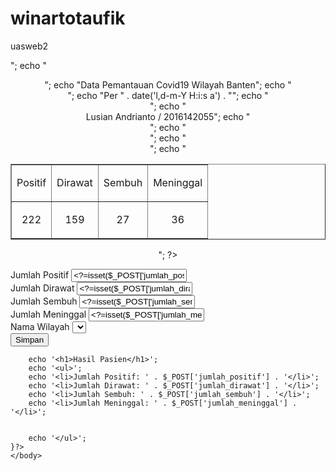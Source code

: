 # winartotaufik
uasweb2
<html>
<head>
	<title>UTS winarto taufik 2016140476</title>
	
</head>
<?php
echo "<br>";
echo "<p align=center>";
echo "Data Pemantauan Covid19 Wilayah Banten";
echo "<br>";
echo "Per " . date('l,d-m-Y H:i:s a') . "";
echo "<br>";
echo "<br>Lusian Andrianto / 2016142055";
echo "<br>";
echo "<br>";
echo "<br>";
echo "<table width = 750 border =1>
<tr>
<td><p align=center>Positif</td>
<td><p align=center>Dirawat</td>
<td><p align=center>Sembuh</td>
<td><p align=center>Meninggal</td>
</tr>
<tr>
<td><p align=center>222</td>
<td><p align=center>159</td>
<td><p align=center>27</td>
<td><p align=center>36</td>
</tr>
</table>";
?>
<form action="" method="post">
		<div class="row">
			<label>Jumlah Positif</label>
			<input type="number_format" name="jumlah_positif" value="<?=isset($_POST['jumlah_positif']) ? $_POST['jumlah_positif'] : ''?>"/>
		</div>
		<div class="row">
			<label>Jumlah Dirawat</label>
			<input type="number_format" name="jumlah_dirawat" value="<?=isset($_POST['jumlah_dirawat']) ? $_POST['jumlah_dirawat'] : ''?>"/>
		</div>
		<div class="row">
			<label>Jumlah Sembuh</label>
			<input type="number_format" name="jumlah_sembuh" value="<?=isset($_POST['jumlah_sembuh']) ? $_POST['jumlah_sembuh'] : ''?>"/>
		</div>
		<div class="row">
			<label>Jumlah Meninggal</label>
			<input type="number_format" name="jumlah_meninggal" value="<?=isset($_POST['jumlah_meninggal']) ? $_POST['jumlah_meninggal'] : ''?>"/>
		</div>
		<div class="row">
			<label>Nama Wilayah</label>
			<select name="area">
				<?php $options = array('DKI Jakarta', 'Jawa Barat', 'Banten', 'Jawa Tengah');
				foreach ($options as $area) {
					$selected = @$_POST['area'] == $area ? ' selected="selected"' : '';
					echo '<option value="' . $area . '"' . $selected . '>' . $area . '</option>';
				}?>
			</select>
		</div>
		<div class="row">
			<input type="submit" name="submit" value="Simpan"/>
		</div>
	</form>
	<?php
	if (isset($_POST['submit'])) {
		
		echo '<h1>Hasil Pasien</h1>';
		echo '<ul>';
		echo '<li>Jumlah Positif: ' . $_POST['jumlah_positif'] . '</li>';
		echo '<li>Jumlah Dirawat: ' . $_POST['jumlah_dirawat'] . '</li>';
		echo '<li>Jumlah Sembuh: ' . $_POST['jumlah_sembuh'] . '</li>';
		echo '<li>Jumlah Meninggal: ' . $_POST['jumlah_meninggal'] . '</li>';
		
		
		echo '</ul>';
	}?>
	</body>
</html>

